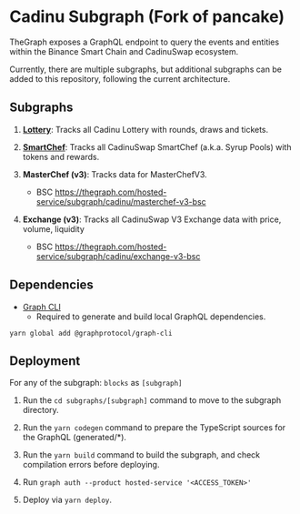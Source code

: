 # Cadinu Subgraph (Fork of pancake)

TheGraph exposes a GraphQL endpoint to query the events and entities within the Binance Smart Chain and CadinuSwap ecosystem.

Currently, there are multiple subgraphs, but additional subgraphs can be added to this repository, following the current architecture.

## Subgraphs

1. **[Lottery](https://thegraph.com/legacy-explorer/subgraph/cadinu/lottery)**: Tracks all Cadinu Lottery with rounds, draws and tickets.

2. **[SmartChef](https://thegraph.com/legacy-explorer/subgraph/cadinu/smartchef)**: Tracks all CadinuSwap SmartChef (a.k.a. Syrup Pools) with tokens and rewards.

3. **MasterChef (v3)**: Tracks data for MasterChefV3.
    - BSC https://thegraph.com/hosted-service/subgraph/cadinu/masterchef-v3-bsc


4. **Exchange (v3)**: Tracks all CadinuSwap V3 Exchange data with price, volume, liquidity
    - BSC https://thegraph.com/hosted-service/subgraph/cadinu/exchange-v3-bsc


## Dependencies
- [Graph CLI](https://github.com/graphprotocol/graph-cli)
    - Required to generate and build local GraphQL dependencies.

```shell
yarn global add @graphprotocol/graph-cli
```

## Deployment

For any of the subgraph: `blocks` as `[subgraph]`

1. Run the `cd subgraphs/[subgraph]` command to move to the subgraph directory.

2. Run the `yarn codegen` command to prepare the TypeScript sources for the GraphQL (generated/*).

3. Run the `yarn build` command to build the subgraph, and check compilation errors before deploying.

4. Run `graph auth --product hosted-service '<ACCESS_TOKEN>'`

5. Deploy via `yarn deploy`.

